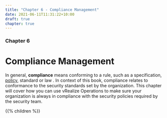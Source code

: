 ```yaml
---
title: "Chapter 6 - Compliance Management"
date: 2021-06-11T11:31:22+10:00
draft: true
chapter: true
---
```


### Chapter 6
# Compliance Management

In general, **compliance** means conforming to a rule, such as a specification, [policy](https://en.wikipedia.org/wiki/Policy), standard or law . In context of this book, compliance relates to conformance to the security standards set by the organization. This chapter will cover how you can use vRealize Operations to make sure your organization is always in compliance with the security policies required by the security team.

{{% children %}}